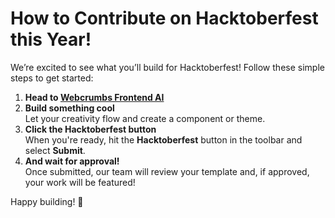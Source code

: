# How to Contribute on Hacktoberfest this Year!

We’re excited to see what you’ll build for Hacktoberfest! Follow these simple steps to get started:

1. **Head to [Webcrumbs Frontend AI](https://tools.webcrumbs.org/frontend-ai?open=hacktoberfest)**
2. **Build something cool**  
   Let your creativity flow and create a component or theme.
3. **Click the Hacktoberfest button**  
   When you're ready, hit the **Hacktoberfest** button in the toolbar and select **Submit**.
4. **And wait for approval!**  
   Once submitted, our team will review your template and, if approved, your work will be featured!

Happy building! 🎉
